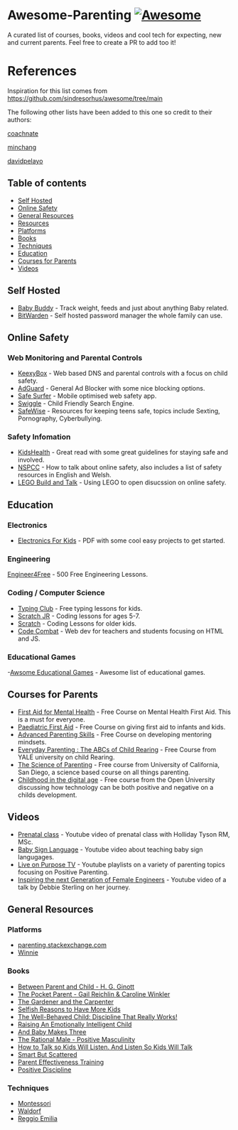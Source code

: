 # Awesome-Parenting [![Awesome](https://awesome.re/badge-flat.svg)](https://awesome.re)
A curated list of courses, books, videos and cool tech for expecting, new and current parents. Feel free to create a PR to add too it!

# References
Inspiration for this list comes from https://github.com/sindresorhus/awesome/tree/main 

The following other lists have been added to this one so credit to their authors:

[coachnate](https://github.com/coachnate/awesome-parenting)

[minchang](https://github.com/minchang/awesome-parenting)

[davidpelayo](https://github.com/davidpelayo/awesome-parenting)


## Table of contents

- [Self Hosted](#self-hosted)
- [Online Safety](#online-safety)
- [General Resources](#general-resources)
- [Resources](#resources)
- [Platforms](#platforms)
- [Books](#books)
- [Techniques](#techniques)
- [Education](#education)
- [Courses for Parents](#courses-for-parents)
- [Videos](#videos)

## Self Hosted
- [Baby Buddy](https://github.com/linuxserver/docker-babybuddy) - Track weight, feeds and just about anything Baby related.
- [BitWarden](https://bitwarden.com/help/install-on-premise-linux/) - Self hosted password manager the whole family can use.

## Online Safety
### Web Monitoring and Parental Controls
- [KeexyBox](https://keexybox.org/) - Web based DNS and parental controls with a focus on child safety.
- [AdGuard](https://github.com/AdguardTeam/AdGuardHome) - General Ad Blocker with some nice blocking options.
- [Safe Surfer](https://gitlab.com/safesurfer/SafeSurfer-Android) - Mobile optimised web safety app.
- [Swiggle](https://swiggle.org.uk/) - Child Friendly Search Engine.
- [SafeWise](https://www.safewise.com/resources/internet-safety-for-teens/) - Resources for keeping teens safe, topics include Sexting, Pornography, Cyberbullying.

### Safety Infomation
- [KidsHealth](https://kidshealth.org/en/parents/net-safety.html#:~:text=Never%20post%20or%20trade%20personal,parent%20approval%20and%2For%20supervision,) - Great read with some great guidelines for staying safe and involved.
- [NSPCC](https://www.nspcc.org.uk/keeping-children-safe/online-safety/talking-child-online-safety/) - How to talk about online safety, also includes a list of safety resources in English and Welsh.
- [LEGO Build and Talk](https://www.lego.com/en-gb/sustainability/children/buildandtalk?locale=en-gb&age-gate=grown_up&consent-modal=show) - Using LEGO to open disucssion on online safety.
## Education
### Electronics
- [Electronics For Kids](https://archive.org/download/electronics-for-kids.-play-with-simple-circuits-and-experiment-with-electricity-pdfdrive/Electronics%20for%20Kids.%20%20Play%20with%20Simple%20Circuits%20and%20Experiment%20with%20Electricity%21%20%28%20PDFDrive%20%29.pdf) - PDF with some cool easy projects to get started.
  
### Engineering
[Engineer4Free](https://www.engineer4free.com/) - 500 Free Engineering Lessons.

### Coding / Computer Science
- [Typing Club](https://www.typingclub.com/) -  Free typing lessons for kids.
- [Scratch JR](https://www.scratchjr.org/) -  Coding lessons for ages 5-7.
- [Scratch](https://www.scratch.org/) - Coding Lessons for older kids.
- [Code Combat](https://codecombat.com/play) - Web dev for teachers and students focusing on HTML and JS.

### Educational Games
-[Awsome Educational Games](https://github.com/yrgo/awesome-educational-games#readme) - Awesome list of educational games.

## Courses for Parents
- [First Aid for Mental Health](https://alison.com/course/first-aid-for-mental-health) - Free Course on Mental Health First Aid. This is a must for everyone.
- [Paediatric First Aid](https://alison.com/course/paediatric-first-aid?gclid=Cj0KCQjwoeemBhCfARIsADR2QCtbwhhwgSVfHfp8LaJ91m1Rln3Jkn0yqGRVGVjJPAC-Ad8rI0T4T8QaAruUEALw_wcB) - Free Course on giving first aid to infants and kids.
- [Advanced Parenting Skills](https://alison.com/course/advanced-parenting-skills) - Free Course on developing mentoring mindsets.
- [Everyday Parenting : The ABCs of Child Rearing](https://www.coursera.org/learn/everyday-parenting) - Free Course from YALE university on child Rearing.
- [The Science of Parenting](https://www.edx.org/learn/parenting/the-university-of-california-san-diego-the-science-of-parenting) - Free course from University of California, San Diego, a science based course on all things parenting.
- [Childhood in the digital age](https://www.open.edu/openlearn/education-development/childhood-the-digital-age/content-section-overview?active-tab=description-tab) - Free course from the Open University discussing how technology can be both positive and negative on a childs development.

## Videos
- [Prenatal class](https://www.youtube.com/watch?v=j7YucfJuziU) - Youtube video of prenatal class with Holliday Tyson RM, MSc.
- [Baby Sign Language](https://www.youtube.com/watch?v=UVKnVPRklCc) - Youtube video about teaching baby sign langugages.
- [Live on Purpose TV](https://www.youtube.com/@LiveOnPurposeTV/playlists) - Youtube playlists on a variety of parenting topics focusing on Positive Parenting.
- [Inspiring the next Generation of Female Engineers](https://youtu.be/FEeTLopLkEo) - Youtube video of a talk by Debbie Sterling on her journey.

## General Resources
### Platforms
- [parenting.stackexchange.com](https://parenting.stackexchange.com/)
- [Winnie](https://winnie.com/)

### Books
- [Between Parent and Child - H. G. Ginott](https://www.goodreads.com/book/show/256004.Between_Parent_and_Child)
- [The Pocket Parent - Gail Reichlin & Caroline Winkler](https://www.goodreads.com/book/show/581287.The_Pocket_Parent)
- [The Gardener and the Carpenter](https://www.goodreads.com/book/show/28595855-the-gardener-and-the-carpenter)
- [Selfish Reasons to Have More Kids](https://www.goodreads.com/book/show/10266902-selfish-reasons-to-have-more-kids)
- [The Well-Behaved Child: Discipline That Really Works!](https://www.goodreads.com/book/show/6908356-the-well-behaved-child)
- [Raising An Emotionally Intelligent Child](https://www.goodreads.com/book/show/213186.Raising_An_Emotionally_Intelligent_Child)
- [And Baby Makes Three](https://www.goodreads.com/book/show/16083932-and-baby-makes-three)
- [The Rational Male - Positive Masculinity](https://www.goodreads.com/book/show/35832854-the-rational-male---positive-masculinity)
- [How to Talk so Kids Will Listen. And Listen So Kids Will Talk](https://www.goodreads.com/book/show/769016.How_to_Talk_So_Kids_Will_Listen_Listen_So_Kids_Will_Talk)
- [Smart But Scattered](https://www.goodreads.com/book/show/6053700-smart-but-scattered)
- [Parent Effectiveness Training](https://www.goodreads.com/book/show/165548.Parent_Effectiveness_Training)
- [Positive Discipline](https://amzn.to/2P9qgqU)
  

### Techniques
- [Montessori](https://en.wikipedia.org/wiki/Montessori_education)
- [Waldorf](https://en.wikipedia.org/wiki/Waldorf_education)
- [Reggio Emilia](https://en.wikipedia.org/wiki/Reggio_Emilia_approach)

